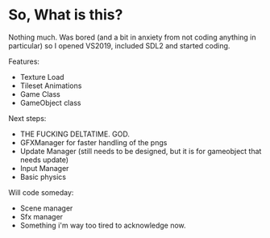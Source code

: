 # So, What is this?
Nothing much. 
Was bored (and a bit in anxiety from not coding anything in particular) so I opened VS2019, included SDL2 and started coding. 

Features:
- Texture Load
- Tileset Animations
- Game Class
- GameObject class

Next steps:
- THE FUCKING DELTATIME. GOD.
- GFXManager for faster handling of the pngs
- Update Manager (still needs to be designed, but it is for gameobject that needs update)
- Input Manager 
- Basic physics

Will code someday:
- Scene manager
- Sfx manager 
- Something i'm way too tired to acknowledge now. 

